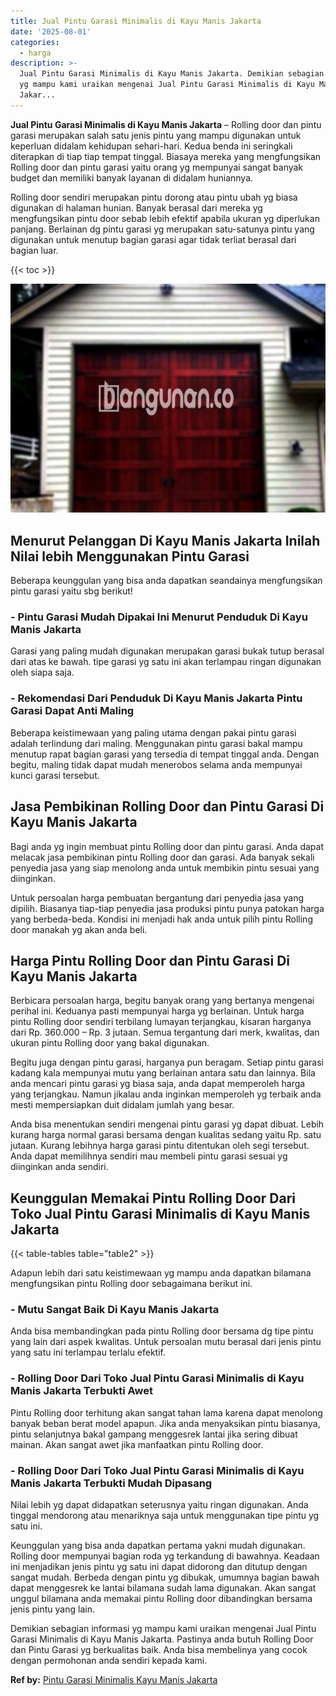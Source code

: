 ```yaml
---
title: Jual Pintu Garasi Minimalis di Kayu Manis Jakarta
date: '2025-08-01'
categories:
  - harga
description: >-
  Jual Pintu Garasi Minimalis di Kayu Manis Jakarta. Demikian sebagian informasi
  yg mampu kami uraikan mengenai Jual Pintu Garasi Minimalis di Kayu Manis
  Jakar...
---
```


**Jual Pintu Garasi Minimalis di Kayu Manis Jakarta** – Rolling door dan pintu garasi merupakan salah satu jenis pintu yang mampu digunakan untuk keperluan didalam kehidupan sehari-hari. Kedua benda ini seringkali diterapkan di tiap tiap tempat tinggal. Biasaya mereka yang mengfungsikan Rolling door dan pintu garasi yaitu orang yg mempunyai sangat banyak budget dan memiliki banyak layanan di didalam huniannya.

Rolling door sendiri merupakan pintu dorong atau pintu ubah yg biasa digunakan di halaman hunian. Banyak berasal dari mereka yg mengfungsikan pintu door sebab lebih efektif apabila ukuran yg diperlukan panjang. Berlainan dg pintu garasi yg merupakan satu-satunya pintu yang digunakan untuk menutup bagian garasi agar tidak terliat berasal dari bagian luar.

{{< toc >}}

![Jual Pintu Garasi Minimalis di Kayu Manis Jakarta](/images/pintu-garasi-32.png)

## Menurut Pelanggan Di Kayu Manis Jakarta Inilah Nilai lebih Menggunakan Pintu Garasi

Beberapa keunggulan yang bisa anda dapatkan seandainya mengfungsikan pintu garasi yaitu sbg berikut!

### \- Pintu Garasi Mudah Dipakai Ini Menurut Penduduk Di Kayu Manis Jakarta

Garasi yang paling mudah digunakan merupakan garasi bukak tutup berasal dari atas ke bawah. tipe garasi yg satu ini akan terlampau ringan digunakan oleh siapa saja.

### \- Rekomendasi Dari Penduduk Di Kayu Manis Jakarta Pintu Garasi Dapat Anti Maling

Beberapa keistimewaan yang paling utama dengan pakai pintu garasi adalah terlindung dari maling. Menggunakan pintu garasi bakal mampu menutup rapat bagian garasi yang tersedia di tempat tinggal anda. Dengan begitu, maling tidak dapat mudah menerobos selama anda mempunyai kunci garasi tersebut.

## Jasa Pembikinan Rolling Door dan Pintu Garasi Di Kayu Manis Jakarta

Bagi anda yg ingin membuat pintu Rolling door dan pintu garasi. Anda dapat melacak jasa pembikinan pintu Rolling door dan garasi. Ada banyak sekali penyedia jasa yang siap menolong anda untuk membikin pintu sesuai yang diinginkan.

Untuk persoalan harga pembuatan bergantung dari penyedia jasa yang dipilih. Biasanya tiap-tiap penyedia jasa produksi pintu punya patokan harga yang berbeda-beda. Kondisi ini menjadi hak anda untuk pilih pintu Rolling door manakah yg akan anda beli.

## Harga Pintu Rolling Door dan Pintu Garasi Di Kayu Manis Jakarta

Berbicara persoalan harga, begitu banyak orang yang bertanya mengenai perihal ini. Keduanya pasti mempunyai harga yg berlainan. Untuk harga pintu Rolling door sendiri terbilang lumayan terjangkau, kisaran harganya dari Rp. 360.000 – Rp. 3 jutaan. Semua tergantung dari merk, kwalitas, dan ukuran pintu Rolling door yang bakal digunakan.

Begitu juga dengan pintu garasi, harganya pun beragam. Setiap pintu garasi kadang kala mempunyai mutu yang berlainan antara satu dan lainnya. Bila anda mencari pintu garasi yg biasa saja, anda dapat memperoleh harga yang terjangkau. Namun jikalau anda inginkan memperoleh yg terbaik anda mesti mempersiapkan duit didalam jumlah yang besar.

Anda bisa menentukan sendiri mengenai pintu garasi yg dapat dibuat. Lebih kurang harga normal garasi bersama dengan kualitas sedang yaitu Rp. satu jutaan. Kurang lebihnya harga garasi pintu ditentukan oleh segi tersebut. Anda dapat memilihnya sendiri mau membeli pintu garasi sesuai yg diinginkan anda sendiri.

## Keunggulan Memakai Pintu Rolling Door Dari Toko Jual Pintu Garasi Minimalis di Kayu Manis Jakarta

{{< table-tables table="table2" >}}

Adapun lebih dari satu keistimewaan yg mampu anda dapatkan bilamana mengfungsikan pintu Rolling door sebagaimana berikut ini.

### \- Mutu Sangat Baik Di Kayu Manis Jakarta

Anda bisa membandingkan pada pintu Rolling door bersama dg tipe pintu yang lain dari aspek kwalitas. Untuk persoalan mutu berasal dari jenis pintu yang satu ini terlampau terlalu efektif.

### \- Rolling Door Dari Toko Jual Pintu Garasi Minimalis di Kayu Manis Jakarta Terbukti Awet

Pintu Rolling door terhitung akan sangat tahan lama karena dapat menolong banyak beban berat model apapun. Jika anda menyaksikan pintu biasanya, pintu selanjutnya bakal gampang menggesrek lantai jika sering dibuat mainan. Akan sangat awet jika manfaatkan pintu Rolling door.

### \- Rolling Door Dari Toko Jual Pintu Garasi Minimalis di Kayu Manis Jakarta Terbukti Mudah Dipasang

Nilai lebih yg dapat didapatkan seterusnya yaitu ringan digunakan. Anda tinggal mendorong atau menariknya saja untuk menggunakan tipe pintu yg satu ini.

Keunggulan yang bisa anda dapatkan pertama yakni mudah digunakan. Rolling door mempunyai bagian roda yg terkandung di bawahnya. Keadaan ini menjadikan jenis pintu yg satu ini dapat didorong dan ditutup dengan sangat mudah. Berbeda dengan pintu yg dibukak, umumnya bagian bawah dapat menggesrek ke lantai bilamana sudah lama digunakan. Akan sangat unggul bilamana anda memakai pintu Rolling door dibandingkan bersama jenis pintu yang lain.

Demikian sebagian informasi yg mampu kami uraikan mengenai Jual Pintu Garasi Minimalis di Kayu Manis Jakarta. Pastinya anda butuh Rolling Door dan Pintu Garasi yg berkualitas baik. Anda bisa membelinya yang cocok dengan permohonan anda sendiri kepada kami.

**Ref by:** [Pintu Garasi Minimalis Kayu Manis Jakarta](https://id.wikipedia.org/wiki/Pintu)
